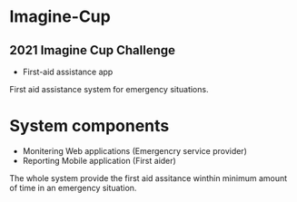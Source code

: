 # Imagine-Cup

## 2021 Imagine Cup Challenge
- First-aid assistance app

First aid assistance system for emergency situations.

# System components
* Monitering Web applications (Emergencry service provider)
* Reporting Mobile application (First aider)

The whole system provide the first aid assitance winthin minimum amount of time in an emergency situation.
